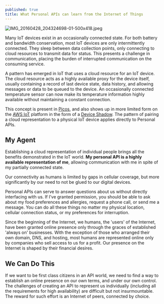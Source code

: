 ```yaml
---
published: true
title: What Personal APIs can learn from the Internet of Things
---
```

![IMG_20160428_204324698-01-500x418.jpeg]({{site.baseurl}}/media/IMG_20160428_204324698-01-500x418.jpeg)

Many IoT devices exist in an occasionally connected state. For both battery and bandwidth conservation, most IoT devices are only intermittently connected. They sleep between data collection points, only connecting to cloud resources to transmit data for status. This presents a challenge in communication, placing the burden of interrupted communication on the consuming service.

A pattern has emerged in IoT that uses a cloud resource for an IoT device. The cloud resource acts as a highly available proxy for the device itself, usually containing a record of last device state, data history, and allowing messages or data to be queued to the device. An occasionally connected temperature sensor can now make its temperature information highly available without maintaining a constant connection.

This concept is present in [Picos][pico], and also shows up in more limited form on the [AWS IoT][awsiot] platform in the form of a [Device Shadow][ds]. The pattern of pairing a cloud representation to a physical IoT device applies directly to Personal APIs.

## My Agent

Establishing a cloud representation of individual people brings all the benefits demonstrated in the IoT world. **My personal API is a highly available representation of me**, allowing communication with me in spite of my partially connected state. 

Our connectivity as humans is limited by gaps in cellular coverage, but more significantly by our need to not be glued to our digital devices.

Personal APIs can serve to answer questions about us without directly interfacing with us. If I’ve granted permission, you should be able to ask about my food preferences and allergies, request a phone call, or send me a message. You can do all these things no matter my physical location, cellular connection status, or my preferences for interruption.

Since the beginning of the Internet, we humans, the 'users' of the Internet, have been granted online presence only through the graces of established 'always on' businesses. With the exception of those who arranged their own domain, DNS, and hosting, most humans are represented online only by companies who sell access to us for a profit. Our presence on the Internet is shaped by their financial desires. 

## We Can Do This

If we want to be first class citizens in an API world, we need to find a way to establish an online presence on our own terms, and under our own control. The challenges of creating an API to represent us individually (including all the requirements for high availability) are difficult but not insurmountable. The reward for such effort is an Internet of peers, connected by choice.

[ds]: http://docs.aws.amazon.com/iot/latest/developerguide/iot-thing-shadows.html
[pico]: https://picolabs.atlassian.net/wiki/display/docs/Persistent+Compute+Objects
[awsiot]: https://aws.amazon.com/iot/

